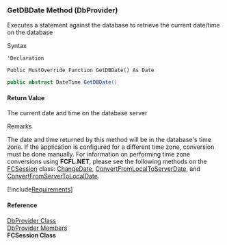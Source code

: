 ﻿### GetDBDate Method (DbProvider)

Executes a statement against the database to retrieve the current date/time on the database

Syntax

```vbnet
'Declaration

Public MustOverride Function GetDBDate() As Date
```

```csharp
public abstract DateTime GetDBDate()
```

#### Return Value

The current date and time on the database server

Remarks

The date and time returned by this method will be in the database's time zone. If the application is configured for a different time zone, conversion must be done manually. For information on performing time zone conversions using **FCFL.NET**, please see the following methods on the [FCSession](FChoice.Foundation~FChoice.Foundation.FCSession.md) class: [ChangeDate](FChoice.Foundation~FChoice.Foundation.FCSession~ConvertDate.md), [ConvertFromLocalToServerDate](FChoice.Foundation~FChoice.Foundation.FCSession~ConvertFromLocalToServerDate.md), and [ConvertFromServerToLocalDate](FChoice.Foundation~FChoice.Foundation.FCSession~ConvertFromLocalToServerDate.md).

[!include[Requirements](../partials/requirements.md)]

#### Reference

[DbProvider Class](FChoice.Common~FChoice.Common.Data.DbProvider.md)  
[DbProvider Members](FChoice.Common~FChoice.Common.Data.DbProvider_members.md)  
**FCSession Class**